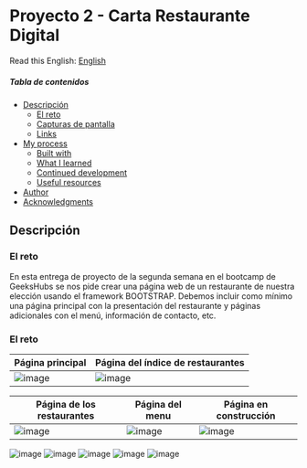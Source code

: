 # Proyecto 2 - Carta Restaurante Digital 

Read this English: [English](README_EN.md) 


##### Tabla de contenidos

- [Descripción](#descripción)
  - [El reto](#el-reto)
  - [Capturas de pantalla](#capturas-pantalla)
  - [Links](#links)
- [My process](#my-process)
  - [Built with](#built-with)
  - [What I learned](#what-i-learned)
  - [Continued development](#continued-development)
  - [Useful resources](#useful-resources)
- [Author](#author)
- [Acknowledgments](#acknowledgments)




## Descripción

### El reto

En esta entrega de proyecto de la segunda semana en el bootcamp de GeeksHubs se nos pide crear una página web de un restaurante de nuestra elección usando el framework BOOTSTRAP. Debemos incluir como mínimo una página principal con la presentación del restaurante y páginas adicionales con el menú, información de contacto, etc.

### El reto

|Página principal|Página del índice de restaurantes|
|-|-|
|![image](https://user-images.githubusercontent.com/53578007/215538729-91e57b2c-2be4-4394-a7b9-257a8f609882.png)|![image](https://user-images.githubusercontent.com/53578007/215538871-e8415722-4b81-4ed5-93b0-cdf6108ad224.png)|


|Página de los restaurantes|Página del menu|Página en construcción|
|-|-|-|
|![image](https://user-images.githubusercontent.com/53578007/215539131-104e0338-cdd5-414b-9a0e-5122c438749b.png)|![image](https://user-images.githubusercontent.com/53578007/215539731-e20c05ae-db8e-4b05-abbc-9880c25ad4d1.png)|![image](https://user-images.githubusercontent.com/53578007/215540606-a0694485-ddd8-4340-8d44-7ce271243770.png)


![image](https://user-images.githubusercontent.com/53578007/215543802-090ceeaa-9007-456d-b628-668a8d725454.png)
![image](https://user-images.githubusercontent.com/53578007/215543986-9d46925b-c4f2-4563-b417-8a7ace783ac0.png)
![image](https://user-images.githubusercontent.com/53578007/215544067-fc248fce-146c-408d-ac3d-76862d01206d.png)
![image](https://user-images.githubusercontent.com/53578007/215544178-d27b47fc-1dfb-4be9-8c63-55b8be5f161f.png)
![image](https://user-images.githubusercontent.com/53578007/215544275-402b0d4d-9ff7-4446-a363-7c7e8bc4a7fb.png)



